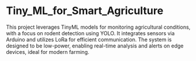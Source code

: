 # Tiny_ML_for_Smart_Agriculture
This project leverages TinyML models for monitoring agricultural conditions, with a focus on rodent detection using YOLO. It integrates sensors via Arduino and utilizes LoRa for efficient communication. The system is designed to be low-power, enabling real-time analysis and alerts on edge devices, ideal for modern farming.
